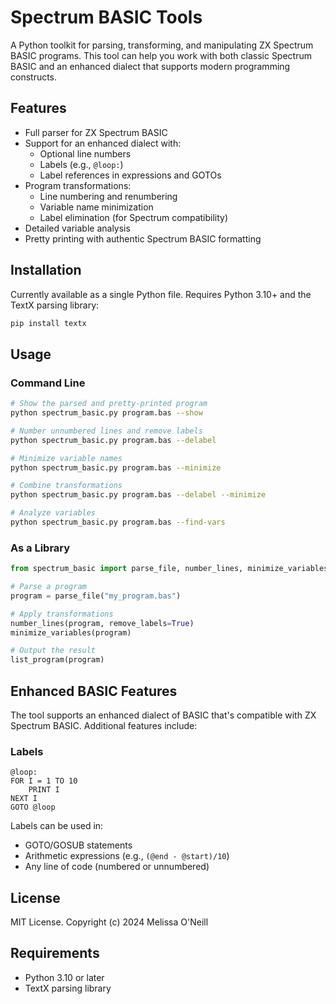 # Spectrum BASIC Tools

A Python toolkit for parsing, transforming, and manipulating ZX Spectrum BASIC programs. This tool can help you work with both classic Spectrum BASIC and an enhanced dialect that supports modern programming constructs.

## Features

- Full parser for ZX Spectrum BASIC
- Support for an enhanced dialect with:
    - Optional line numbers
    - Labels (e.g., `@loop:`)
    - Label references in expressions and GOTOs
- Program transformations:
    - Line numbering and renumbering
    - Variable name minimization
    - Label elimination (for Spectrum compatibility)
- Detailed variable analysis
- Pretty printing with authentic Spectrum BASIC formatting

## Installation

Currently available as a single Python file. Requires Python 3.10+ and the TextX parsing library:

```bash
pip install textx
```

## Usage

### Command Line

```bash
# Show the parsed and pretty-printed program
python spectrum_basic.py program.bas --show

# Number unnumbered lines and remove labels
python spectrum_basic.py program.bas --delabel

# Minimize variable names
python spectrum_basic.py program.bas --minimize

# Combine transformations
python spectrum_basic.py program.bas --delabel --minimize

# Analyze variables
python spectrum_basic.py program.bas --find-vars
```

### As a Library

```python
from spectrum_basic import parse_file, number_lines, minimize_variables, list_program

# Parse a program
program = parse_file("my_program.bas")

# Apply transformations
number_lines(program, remove_labels=True)
minimize_variables(program)

# Output the result
list_program(program)
```

## Enhanced BASIC Features

The tool supports an enhanced dialect of BASIC that's compatible with ZX Spectrum BASIC. Additional features include:

### Labels
```basic
@loop:
FOR I = 1 TO 10
    PRINT I
NEXT I
GOTO @loop
```

Labels can be used in:

- GOTO/GOSUB statements
- Arithmetic expressions (e.g., `(@end - @start)/10`)
- Any line of code (numbered or unnumbered)

## License

MIT License. Copyright (c) 2024 Melissa O'Neill

## Requirements

- Python 3.10 or later
- TextX parsing library
